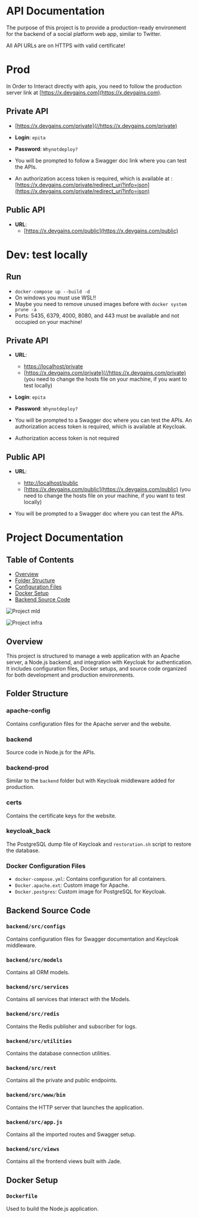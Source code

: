 # API Documentation

The purpose of this project is to provide a production-ready environment for the backend of a social platform web app, similar to Twitter.

All API URLs are on HTTPS with valid certificate!

# Prod

In Order to Interact directly with apis, you need to follow the production server link at [https://x.devgains.com](https://x.devgains.com).

## Private API

- [https://x.devgains.com/private](//https://x.devgains.com/private)
- **Login**: `epita`
- **Password**: `Whynotdeploy?`

- You will be prompted to follow a Swagger doc link  where you can test the APIs. 
- An authorization access token is required, which is available at  : [https://x.devgains.com/private/redirect_uri?info=json](https://x.devgains.com/private/redirect_uri?info=json)

## Public API

- **URL**:
  - [https://x.devgains.com/public](https://x.devgains.com/public)




# Dev: test locally

## Run 

- `docker-compose up --build -d`
- On windows you must use WSL!!
- Maybe you need to remove unused images before with `docker system prune -a`
- Ports: 5435, 6379, 4000, 8080, and 443 must be available and not occupied on your machine!

## Private API

- **URL**: 
  - [https://localhost/private](https://localhost/private)
  - [https://x.devgains.com/private](//https://x.devgains.com/private) (you need to change the hosts file on your machine, if you want to test locally)
- **Login**: `epita`
- **Password**: `Whynotdeploy?`

- You will be prompted to a Swagger doc where you can test the APIs. An authorization access token is required, which is available at Keycloak.
- Authorization access token is not required

## Public API

- **URL**:
  - [http://localhost/public](http://localhost/public)
  - [https://x.devgains.com/public](https://x.devgains.com/public) (you need to change the hosts file on your machine,  if you want to test locally)

- You will be prompted to a Swagger doc where you can test the APIs.


# Project Documentation

## Table of Contents

- [Overview](#overview)
- [Folder Structure](#folder-structure)
- [Configuration Files](#configuration-files)
- [Docker Setup](#docker-setup)
- [Backend Source Code](#backend-source-code)



![Project mld](mld.png)

![Project infra](infra.png)

## Overview

This project is structured to manage a web application with an Apache server, a Node.js backend, and integration with Keycloak for authentication. It includes configuration files, Docker setups, and source code organized for both development and production environments.

## Folder Structure

### apache-config

Contains configuration files for the Apache server and the website.

### backend

Source code in Node.js for the APIs.

### backend-prod

Similar to the `backend` folder but with Keycloak middleware added for production.

### certs

Contains the certificate keys for the website.

### keycloak_back

The PostgreSQL dump file of Keycloak and `restoration.sh` script to restore the database.

### Docker Configuration Files

- `docker-compose.yml`: Contains configuration for all containers.
- `Docker.apache.ext`: Custom image for Apache.
- `Docker.postgres`: Custom image for PostgreSQL for Keycloak.

## Backend Source Code


### `backend/src/configs`

Contains configuration files for Swagger documentation and Keycloak middleware.

### `backend/src/models`

Contains all ORM models.

### `backend/src/services`

Contains all services that interact with the Models.

### `backend/src/redis`

Contains the Redis publisher and subscriber for logs.

### `backend/src/utilities`

Contains the database connection utilities.

### `backend/src/rest`

Contains all the private and public endpoints.


### `backend/src/www/bin`

Contains the HTTP server that launches the application.

### `backend/src/app.js`

Contains all the imported routes and Swagger setup.

### `backend/src/views`

Contains all the frontend views built with Jade.

## Docker Setup

### `Dockerfile`

Used to build the Node.js application.


